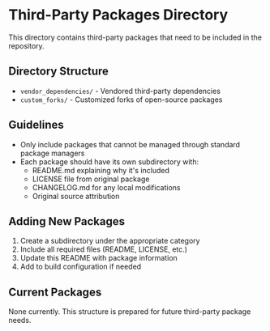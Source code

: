 # Third-Party Packages Directory

This directory contains third-party packages that need to be included in the repository.

## Directory Structure

- `vendor_dependencies/` - Vendored third-party dependencies
- `custom_forks/` - Customized forks of open-source packages

## Guidelines

- Only include packages that cannot be managed through standard package managers
- Each package should have its own subdirectory with:
  - README.md explaining why it's included
  - LICENSE file from original package
  - CHANGELOG.md for any local modifications
  - Original source attribution

## Adding New Packages

1. Create a subdirectory under the appropriate category
2. Include all required files (README, LICENSE, etc.)
3. Update this README with package information
4. Add to build configuration if needed

## Current Packages

None currently. This structure is prepared for future third-party package needs.